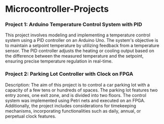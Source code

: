# Microcontroller-Projects


### Project 1: Arduino Temperature Control System with PID
This project involves modeling and implementing a temperature control system using a PID controller on an Arduino Uno. The system's objective is to maintain a setpoint temperature by utilizing feedback from a temperature sensor. The PID controller adjusts the heating or cooling output based on the difference between the measured temperature and the setpoint, ensuring precise temperature regulation in real-time.

### Project 2: Parking Lot Controller with Clock on FPGA
Description: The aim of this project is to control a car parking lot with a capacity of a few tens or hundreds of spaces. The parking lot features two entry zones, one exit zone, and is divided into two floors. The control system was implemented using Petri nets and executed on an FPGA. Additionally, the project includes considerations for timekeeping mechanisms, incorporating functionalities such as daily, annual, or perpetual clock features.
